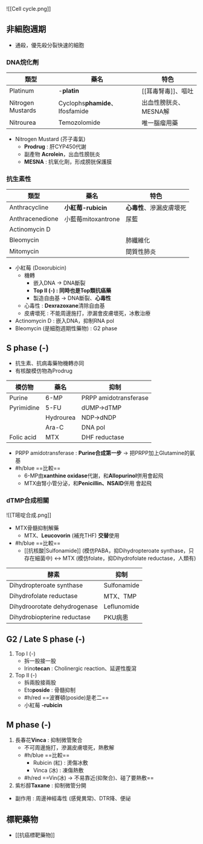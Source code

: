 ![[Cell cycle.png]]
## 非細胞週期
- 通殺，優先殺分裂快速的細胞
### DNA烷化劑
| 類型              | 藥名                        | 特色                  |
|-------------------|-----------------------------|-----------------------|
| Platinum          | -**platin**                      | [[耳毒腎毒]]、嘔吐        |
| Nitrogen Mustards | Cyclophs**phamide**、Ifosfamide | 出血性膀胱炎、MESNA解 |
| Nitrourea         | Temozolomide                | 唯一腦瘤用藥          |
- Nitrogen Mustard (芥子毒氣)
	- **Prodrug** : 肝CYP450代謝
	- 副產物 **Acrolein**，出血性膀胱炎
	- **MESNA** : 抗氧化劑，形成膀胱保護膜
### 抗生素性
| 類型            | 藥名               | 特色                     |
|-----------------|--------------------|--------------------------|
| Anthracycline   | **小紅莓-rubicin**      | **心毒性**、滲漏皮膚壞死          |
| Anthracenedione | 小藍莓mitoxantrone | 尿藍                     |
| Actinomycin D   |                    |                          |
| Bleomycin       |                    | 肺纖維化                 |
| Mitomycin       |                    | 間質性肺炎               |
- 小紅莓 (Doxorubicin)
	- 機轉
		- 嵌入DNA -> DNA斷裂
		- **Top II (-) : 同時也是Top類抗癌藥**
		- 製造自由基 -> DNA斷裂、**心毒性**
	- 心毒性 : **Dexrazoxane**清除自由基
	- 皮膚壞死 : 不能周邊施打，滲漏會皮膚壞死，冰敷治療
- Actinomycin D : 嵌入DNA，抑制RNA pol
- Bleomycin (是細胞週期性藥物) : G2 phase
## S phase (-)
- 抗生素、抗病毒藥物機轉亦同
- 有核酸模仿物為Prodrug

| 模仿物     | 藥名      | 抑制                  |
|------------|-----------|-----------------------|
| Purine     | 6-MP      | PRPP amidotransferase |
| Pyrimidine | 5-FU      | dUMP->dTMP            |
|            | Hydrourea | NDP->dNDP             |
|            | Ara-C     | DNA pol               |
| Folic acid | MTX       | DHF reductase         |
- PRPP amidotransferase : **Purine合成第一步** -> 把PRPP加上Glutamine的氨基
- #h/blue ==比較==
	- 6-MP由**xanthine oxidase**代謝，和**Allopurinol**併用會起飛
	- MTX由腎小管分泌，和**Penicillin、NSAID**併用 會起飛
### dTMP合成相關
![[T嘧啶合成.png]]
- MTX骨髓抑制解藥
	- MTX、**Leucovorin** (補充THF) **交替**使用
- #h/blue ==比較==
	- [[抗核酸|Sulfonamide]] (模仿PABA，抑Dihydropteroate synthase，只存在細菌中) <-> MTX (模仿folate，抑Dihydrofolate reductase，人類有)
	
| 酵素                         | 抑制        |
|------------------------------|-------------|
| Dihydropteroate synthase     | Sulfonamide |
| Dihydrofolate reductase      | MTX、TMP    |
| Dihydroorotate dehydrogenase | Leflunomide |
| Dihydrobiopterine reductase  | PKU病患     |
## G2 / Late S phase (-)
1. Top I (-)
	- 拆一股接一股
	- Irino**tecan** : Cholinergic reaction、延遲性腹瀉
2. Top II (-)
	- 拆兩股接兩股
	- Eto**poside** : 骨髓抑制
	- #h/red ==波賽頓(poside)是老二==
	- 小紅莓 **-rubicin**
## M phase (-)
1. 長春花**Vinca** : 抑制微管聚合
	- 不可周邊施打，滲漏皮膚壞死，熱敷解
	- #h/blue ==比較==
		- Rubicin (紅) : 燙傷冰敷
		- Vinca (冰) : 凍傷熱敷
	- #h/red ==Vin(冰) -> 不易靠近(抑聚合)、碰了要熱敷==
2. 紫杉醇**Taxane** : 抑制微管分開
- 副作用 : 周邊神經毒性 (感覺異常)、DTR降、便祕
## 標靶藥物
- [[抗癌標靶藥物]]
